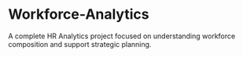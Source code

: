 # Workforce-Analytics
A complete HR Analytics project focused on understanding workforce composition and support strategic planning.
